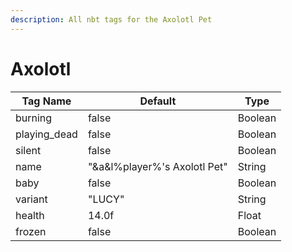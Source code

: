 ```yaml
---
description: All nbt tags for the Axolotl Pet
---
```



# Axolotl

| Tag Name     | Default                                                            | Type                                         |
| - | - | - |
| burning | false | Boolean |
| playing_dead | false | Boolean |
| silent | false | Boolean |
| name | "&a&l%player%'s Axolotl Pet" | String |
| baby | false | Boolean |
| variant | "LUCY" | String |
| health | 14.0f | Float |
| frozen | false | Boolean |
